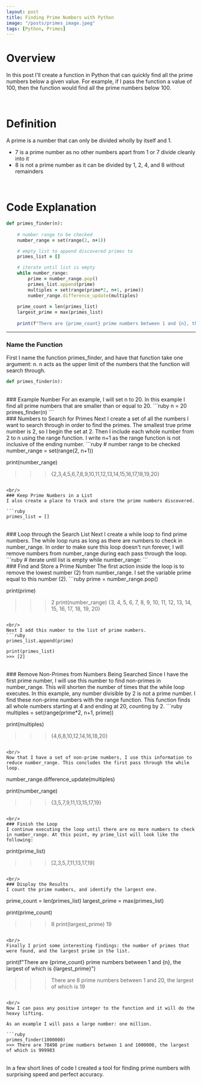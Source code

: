 ```yaml
---
layout: post
title: Finding Prime Numbers with Python
image: "/posts/primes_image.jpeg"
tags: [Python, Primes]
---
```


# Overview
In this post I'll create a function in Python that can quickly find all the prime numbers below a given value.  For example, if I pass the function a value of 100, then the function would find all the prime numbers below 100.

<br/>

# Definition
A prime is a number that can only be divided wholly by itself and 1. 
- 7 is a prime number as no other numbers apart from 1 or 7 divide cleanly into it
- 8 is not a prime number as it can be divided by 1, 2, 4, and 8 without remainders


<br/>

# Code Explanation
```ruby
def primes_finder(n):
    
    # number range to be checked
    number_range = set(range(2, n+1))

    # empty list to append discovered primes to
    primes_list = []

    # iterate until list is empty
    while number_range:
        prime = number_range.pop()
        primes_list.append(prime)
        multiples = set(range(prime*2, n+1, prime))
        number_range.difference_update(multiples)
        
    prime_count = len(primes_list)
    largest_prime = max(primes_list)
    
    print(f"There are {prime_count} prime numbers between 1 and {n}, the largest of which is {largest_prime}")
```

---

### Name the Function
First I name the function primes_finder, and have that function take one argument: n. n acts as the upper limit of the numbers that the function will search through.
```ruby
def primes_finder(n):
```

<br/>
### Example Number
For an example, I will set n to 20. In this example I find all prime numbers that are smaller than or equal to 20.
```ruby
n = 20
primes_finder(n)
```

<br/>
### Numbers to Search for Primes
Next I create a set of all the numbers I want to search through in order to find the primes. The smallest true prime number is 2, so I begin the set at 2. Then I include each whole number from 2 to n using the range function. I write n+1 as the range function is not inclusive of the ending number.
```ruby
# number range to be checked
number_range = set(range(2, n+1))

print(number_range)
>>> {2,3,4,5,6,7,8,9,10,11,12,13,14,15,16,17,18,19,20}
```

<br/>
### Keep Prime Numbers in a List
I also create a place to track and store the prime numbers discovered.

```ruby
primes_list = []
```

<br/>
### Loop through the Search List
Next I create a while loop to find prime numbers. The while loop runs as long as there are numbers to check in number_range. In order to make sure this loop doesn't run forever, I will remove numbers from number_range during each pass through the loop.
```ruby
# iterate until list is empty
while number_range:
```

<br/>
### Find and Store a Prime Number
The first action inside the loop is to remove the lowest number (2) from number_range. I set the variable prime equal to this number (2).
```ruby
prime = number_range.pop()

print(prime)
>>> 2
print(number_range)
>>> {3, 4, 5, 6, 7, 8, 9, 10, 11, 12, 13, 14, 15, 16, 17, 18, 19, 20}
```

<br/>
Next I add this number to the list of prime numbers.
```ruby
primes_list.append(prime)

print(primes_list)
>>> [2]
```

<br/>
### Remove Non-Primes from Numbers Being Searched
Since I have the first prime number, I will use this number to find non-primes in number_range. This will shorten the number of times that the while loop executes.
In this example, any number divisible by 2 is not a prime number. I find these non-prime numbers with the range function. This function finds all whole numbers starting at 4 and ending at 20, counting by 2.
```ruby
 multiples = set(range(prime*2, n+1, prime))
 
 print(multiples)
 >>> {4,6,8,10,12,14,16,18,20}
```

<br/>
Now that I have a set of non-prime numbers, I use this information to reduce number_range. This concludes the first pass through the while loop.
```
number_range.difference_update(multiples)

print(number_range)
>>> {3,5,7,9,11,13,15,17,19}
```      

<br/>
### Finish the Loop
I continue executing the loop until there are no more numbers to check in number_range. At this point, my prime_list will look like the following:
```         
print(prime_list)
>>> [2,3,5,7,11,13,17,19]
```

<br/>
### Display the Results
I count the prime numbers, and identify the largest one.
```         
prime_count = len(primes_list)
largest_prime = max(primes_list)

print(prime_count)
>>> 8
print(largest_prime)
>>> 19
```

<br/>
Finally I print some interesting findings: the number of primes that were found, and the largest prime in the list.
``` 
print(f"There are {prime_count} prime numbers between 1 and {n}, the largest of which is {largest_prime}")
>>> There are 8 prime numbers between 1 and 20, the largest of which is 19
``` 

<br/>
Now I can pass any positive integer to the function and it will do the heavy lifting.

As an example I will pass a large number: one million.

```ruby
primes_finder(1000000)
>>> There are 78498 prime numbers between 1 and 1000000, the largest of which is 999983
```

<br/>
In a few short lines of code I created a tool for finding prime numbers with surprising speed and perfect accuracy.
